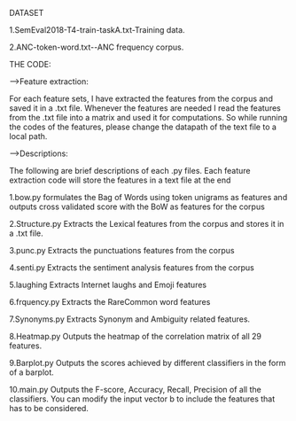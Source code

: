 DATASET

1.SemEval2018-T4-train-taskA.txt-Training data. 

2.ANC-token-word.txt--ANC frequency corpus.

THE CODE:

-->Feature extraction:

For each feature sets, I have extracted the features from the corpus and saved it in a .txt file. 
Whenever the features are needed I read the features from the .txt file into a matrix and used it for computations.
So while running the codes of the features, please change the datapath of the text file to a local path.

-->Descriptions:

The following are brief descriptions of each .py files. Each feature extraction code will store the features in a text file at the end

1.bow.py  formulates the Bag of Words using token unigrams as features and outputs cross validated score with the BoW as features for the corpus

2.Structure.py Extracts the Lexical features from the corpus and stores it in a .txt file.

3.punc.py Extracts the punctuations features from the corpus

4.senti.py Extracts the sentiment analysis features from the corpus

5.laughing Extracts Internet laughs and Emoji features

6.frquency.py Extracts the RareCommon word features

7.Synonyms.py Extracts Synonym and Ambiguity related features.

8.Heatmap.py  Outputs the heatmap of the correlation matrix of all 29 features.

9.Barplot.py Outputs the scores achieved by different classifiers in the form of a barplot.

10.main.py Outputs the F-score, Accuracy, Recall, Precision of all the classifiers. You can modify the input vector b to include the features that has to be considered.

